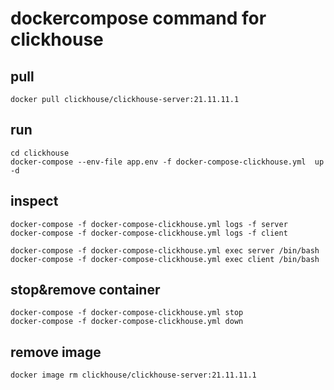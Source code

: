 # dockercompose command for clickhouse



## pull
```
docker pull clickhouse/clickhouse-server:21.11.11.1
```

## run
```
cd clickhouse
docker-compose --env-file app.env -f docker-compose-clickhouse.yml  up -d
```

## inspect
```
docker-compose -f docker-compose-clickhouse.yml logs -f server
docker-compose -f docker-compose-clickhouse.yml logs -f client

docker-compose -f docker-compose-clickhouse.yml exec server /bin/bash
docker-compose -f docker-compose-clickhouse.yml exec client /bin/bash
```

## stop&remove container
```
docker-compose -f docker-compose-clickhouse.yml stop
docker-compose -f docker-compose-clickhouse.yml down
```

## remove image
```
docker image rm clickhouse/clickhouse-server:21.11.11.1
```